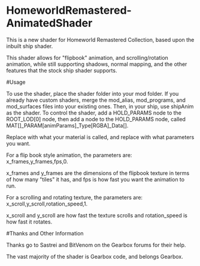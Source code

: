 # HomeworldRemastered-AnimatedShader

This is a new shader for Homeworld Remastered Collection, based upon the inbuilt ship shader.

This shader allows for "flipbook" animation, and scrolling/rotation animation, while still supporting shadows, normal mapping, and the other features that the stock ship shader supports.

#Usage

To use the shader, place the shader folder into your mod folder. If you already have custom shaders, merge the mod_alias, mod_programs, and mod_surfaces  files into your existing ones. Then, in your ship, use shipAnim as the shader. To control the shader, add a HOLD_PARAMS node to the ROOT_LOD[0] node, then add a node to the HOLD_PARAMS node, called MAT[<materialname>]_PARAM[animParams]_Type[RGBA]_Data[<parameters>].

Replace <materialname> with what your material is called, and replace <parameters> with what parameters you want.

For a flip book style animation, the parameters are: x_frames,y_frames,fps,0.

x_frames and y_frames are the dimensions of the flipbook texture in terms of how many "tiles" it has, and fps is how fast you want the animation to run.

For a scrolling and rotating texture, the parameters are: x_scroll,y_scroll,rotation_speed,1.

x_scroll and y_scroll are how fast the texture scrolls and rotation_speed is how fast it rotates.

#Thanks and Other Information

Thanks go to Sastrei and BitVenom on the Gearbox forums for their help.

The vast majority of the shader is Gearbox code, and belongs Gearbox.